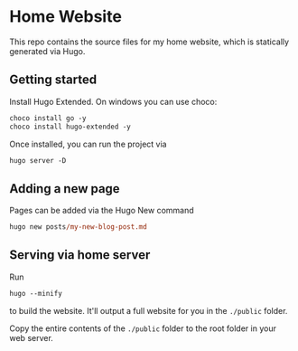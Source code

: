 # Home Website

This repo contains the source files for my home website, which is statically generated via Hugo.

## Getting started

Install Hugo Extended. On windows you can use choco:

```ps
choco install go -y
choco install hugo-extended -y
```

Once installed, you can run the project via 

```ps
hugo server -D
```

## Adding a new page

Pages can be added via the Hugo New command

```ps
hugo new posts/my-new-blog-post.md
```

## Serving via home server

Run 

```ps
hugo --minify
```

to build the website. It'll output a full website for you in the `./public` folder.

Copy the entire contents of the `./public` folder to the root folder in your web server.